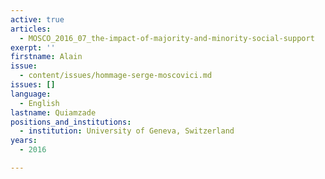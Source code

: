 ```yaml
---
active: true
articles:
  - MOSCO_2016_07_the-impact-of-majority-and-minority-social-support
exerpt: ''
firstname: Alain
issue:
  - content/issues/hommage-serge-moscovici.md
issues: []
language:
  - English
lastname: Quiamzade
positions_and_institutions:
  - institution: University of Geneva, Switzerland
years:
  - 2016

---
```


